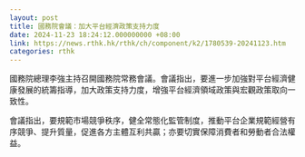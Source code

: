 ```yaml
---
layout: post
title: 國務院會議：加大平台經濟政策支持力度
date: 2024-11-23 18:24:12.000000000 +08:00
link: https://news.rthk.hk/rthk/ch/component/k2/1780539-20241123.htm
categories: rthk
---
```


國務院總理李強主持召開國務院常務會議。會議指出，要進一步加強對平台經濟健康發展的統籌指導，加大政策支持力度，增強平台經濟領域政策與宏觀政策取向一致性。

會議指出，要規範市場競爭秩序，健全常態化監管制度，推動平台企業規範經營有序競爭、提升質量，促進各方主體互利共贏；亦要切實保障消費者和勞動者合法權益。
